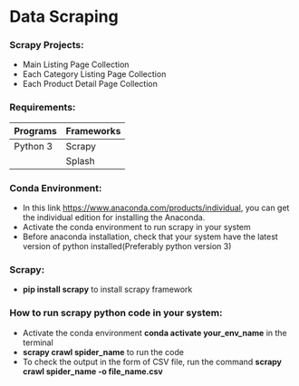# Data Scraping

### Scrapy Projects:
- Main Listing Page Collection
- Each Category Listing Page Collection
- Each Product Detail Page Collection


### Requirements:

| Programs | Frameworks |
|----------|------------|
| Python 3 | Scrapy     |
|          | Splash     |

### Conda Environment:
- In this link https://www.anaconda.com/products/individual, you can get the individual edition for installing the Anaconda.
- Activate the conda environment to run scrapy in your system
- Before anaconda installation, check that your system have the latest version of python installed(Preferably python version 3)


### Scrapy:
- **pip install scrapy** to install scrapy framework 

### How to run scrapy python code in your system:
- Activate the conda environment **conda activate your_env_name** in the terminal
- **scrapy crawl spider_name** to run the code
- To check the output in the form of CSV file, run the command **scrapy crawl spider_name -o file_name.csv**
